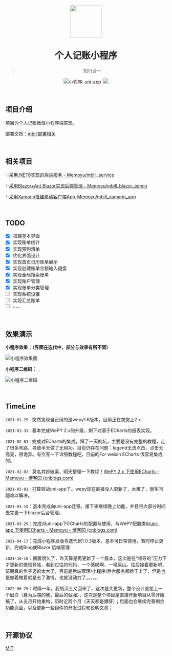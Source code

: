 <h1  align="center">
    <a href="http://memoyu.cn/">
        <img width="100" height="100" src="https://github.com/Memoyu/Memoyu.Core/blob/master/doc/images/memoyu.png">
    </a>
    </br>
    </br>
     <span  align="center">
          个人记账小程序
     </span>
</h1>
<div align="center">

> 知行合一

[![小程序: uni-app](https://img.shields.io/badge/小程序-uni--app-blue)](https://github.com/dcloudio/uni-app)&ensp;[![](https://img.shields.io/badge/license-MIT-3963bc.svg)](LICENSE)

</div>

&nbsp;

## 项目介绍

项目为个人记账微信小程序端实现。

部署文档：[mbill部署相关 ](https://www.yuque.com/memoyu/sz8ae0/pnbr6haohkhid0tf)

&nbsp;

## 相关项目

✨[采用.NET6实现的后端服务 - Memoyu/mbill_service](https://github.com/Memoyu/mbill_service)

✨[采用Blazor+Ant Blazor实现后端管理 - Memoyu/mbill_blazor_admin](https://github.com/Memoyu/mbill_blazor_admin)

✨[采用Xamarin搭建移动客户端App-Memoyu/mbill_xamarin_app](https://github.com/Memoyu/mbill_xamarin_app)

&nbsp;

## TODO

- [x] 搭建基本界面
- [x] 实现账单统计
- [x] 实现预购清单
- [x] 优化界面设计
- [x] 实现首页日历账单展示
- [x] 实现创建账单金额输入键盘
- [x] 实现全局搜索账单
- [x] 实现账户管理
- [x] 实现账单分类管理
- [ ] 实现系统设置
- [ ] 实现汇总账单
- [ ] ......

&nbsp;

## 效果演示

**小程序效果：（界面在迭代中，部分与效果有所不同）**

![小程序效果图](https://github.com/Memoyu/mbill_wechat_app/blob/main/doc/效果图.png)

**小程序二维码：**

![小程序二维码](https://github.com/Memoyu/mbill_wechat_app/blob/main/doc/qrcode.jpg)

&nbsp;

## TimeLine

`2021-01-25：`突然发现自己用的是wepy1.6版本，目前正在突突上2.x

`2021-01-31：`基本完成WePY 2.x的升级，剩下对基于ECharts的报表实现。

`2021-02-01：`完成对ECharts的集成，踩了一天的坑，主要是没有完整的教程，走了很多弯路，导致半天做了无用功。目前仍存在问题：legend无法点击、点击无高亮，很诡异。有空写一下详细教程吧，目前的For weixin ECharts 很容易集成的。

`2021-02-02：`莫名其妙破案，明天整理一下教程！[WePY 2.x 下使用ECharts - Memoyu - 博客园 (cnblogs.com)](https://www.cnblogs.com/memoyu/p/14360278.html)

`2021-03-01：`打算转战uni-app了。wepy现在直接没人更新了，太难了，很多问题难以解决。

`2021-03-18`：基本完成向uni-app迁移。接下来继续晚上功能，并且将大部分时间去完善一下blazor后台管理。

`2021-03-29`：完成对uni-app下ECharts的配置与使用，与WePY配置类似[uni-app 下使用ECharts - Memoyu - 博客园 (cnblogs.com)](https://www.cnblogs.com/memoyu/p/14555331.html)

`2021-04-17`：完成小程序发版与迭代到1.0.3版本，基本可日常使用，暂时停止更新，完成Blog或Blazor 后端管理

`2021-10-18`：搁置很久了，昨天算是再更新了一个版本，这次是在“领导的”压力下才更新的微信登陆，看到过往的代码，一个感叹啊，一堆屎山。往后接着更新吧，前期真的步子迈的太大了，目前是后端管理/小程序/后台服务都给干上了，但是也是做着做着就是去了激情，也就没动力了。。。。。

`2022-06-25`：时隔一年，我胡汉三又回来了，这次是大更新，整个设计直接上一个层次（身为后端的我，最后的倔强），这次是整个项目是直接开新项目从零开始搞了，从五月开始重构，历时近两个月（天天都是爆肝）；后面也会继续完善剩余功能页面，以及更新一些组件的开发过程和说明文章；

&nbsp;

## 开源协议

[MIT](LICENSE).
